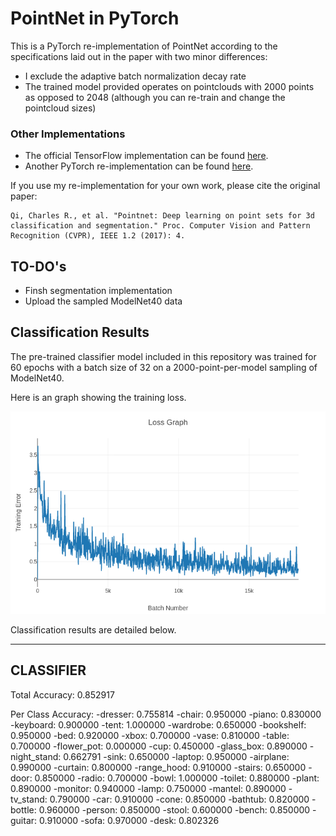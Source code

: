 # PointNet in PyTorch

This is a PyTorch re-implementation of PointNet according to the specifications laid out in the paper with two minor differences:

 * I exclude the adaptive batch normalization decay rate
 * The trained model provided operates on pointclouds with 2000 points as opposed to 2048 (although you can re-train and change the pointcloud sizes)

### Other Implementations
 * The official TensorFlow implementation can be found [here](https://github.com/charlesq34/pointnet).
 * Another PyTorch re-implementation can be found [here](https://github.com/fxia22/pointnet.pytorch).

If you use my re-implementation for your own work, please cite the original paper:

```
Qi, Charles R., et al. "Pointnet: Deep learning on point sets for 3d classification and segmentation." Proc. Computer Vision and Pattern Recognition (CVPR), IEEE 1.2 (2017): 4.
```

## TO-DO's
 * Finsh segmentation implementation
 * Upload the sampled ModelNet40 data



## Classification Results

The pre-trained classifier model included in this repository was trained for 60 epochs with a batch size of 32 on a 2000-point-per-model sampling of ModelNet40.

Here is an graph showing the training loss.

![classifier_training_loss](img/classification_training_loss.png)

Classification results are detailed below.

-----------
CLASSIFIER
-----------

Total Accuracy: 0.852917

Per Class Accuracy:
-dresser: 0.755814
-chair: 0.950000
-piano: 0.830000
-keyboard: 0.900000
-tent: 1.000000
-wardrobe: 0.650000
-bookshelf: 0.950000
-bed: 0.920000
-xbox: 0.700000
-vase: 0.810000
-table: 0.700000
-flower_pot: 0.000000
-cup: 0.450000
-glass_box: 0.890000
-night_stand: 0.662791
-sink: 0.650000
-laptop: 0.950000
-airplane: 0.990000
-curtain: 0.800000
-range_hood: 0.910000
-stairs: 0.650000
-door: 0.850000
-radio: 0.700000
-bowl: 1.000000
-toilet: 0.880000
-plant: 0.890000
-monitor: 0.940000
-lamp: 0.750000
-mantel: 0.890000
-tv_stand: 0.790000
-car: 0.910000
-cone: 0.850000
-bathtub: 0.820000
-bottle: 0.960000
-person: 0.850000
-stool: 0.600000
-bench: 0.850000
-guitar: 0.910000
-sofa: 0.970000
-desk: 0.802326

